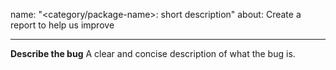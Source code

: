 
name: "<category/package-name>: short description"
about: Create a report to help us improve

---

**Describe the bug**
A clear and concise description of what the bug is.
